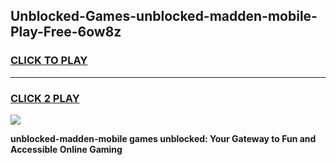 
## Unblocked-Games-unblocked-madden-mobile-Play-Free-6ow8z
<h3>
<a href="https://premium76.site?title=unblocked-madden-mobile&ref=18A1">CLICK TO PLAY</a></h3>
<hr>

<h3>
<a href="https://premium76.site?title=unblocked-madden-mobile&ref=18A1">CLICK 2 PLAY</a>
  
</h3>

<a href="https://premium76.site?title=unblocked-madden-mobile&ref=18A1"><img src="https://clearcache.store/games.png"></a>


**unblocked-madden-mobile games unblocked: Your Gateway to Fun and Accessible Online Gaming**
